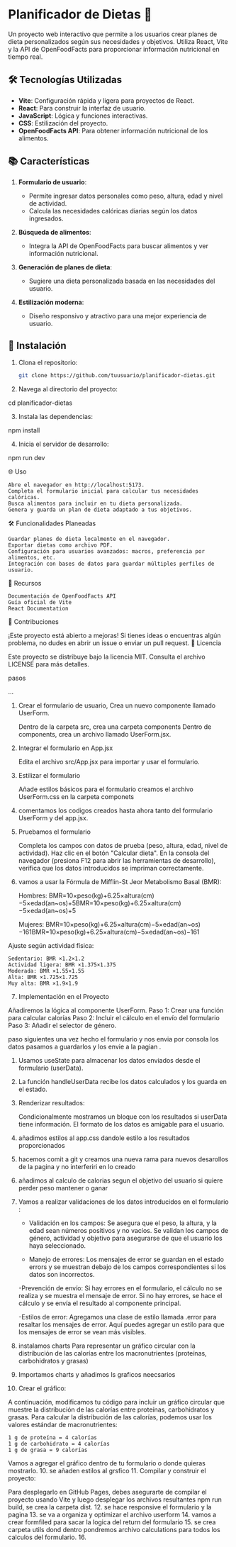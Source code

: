 # Planificador de Dietas 🥗

Un proyecto web interactivo que permite a los usuarios crear planes de dieta personalizados según sus necesidades y objetivos. Utiliza React, Vite y la API de OpenFoodFacts para proporcionar información nutricional en tiempo real.

## 🛠️ Tecnologías Utilizadas

- **Vite**: Configuración rápida y ligera para proyectos de React.
- **React**: Para construir la interfaz de usuario.
- **JavaScript**: Lógica y funciones interactivas.
- **CSS**: Estilización del proyecto.
- **OpenFoodFacts API**: Para obtener información nutricional de los alimentos.

## 📚 Características

1. **Formulario de usuario**:
   - Permite ingresar datos personales como peso, altura, edad y nivel de actividad.
   - Calcula las necesidades calóricas diarias según los datos ingresados.

2. **Búsqueda de alimentos**:
   - Integra la API de OpenFoodFacts para buscar alimentos y ver información nutricional.

3. **Generación de planes de dieta**:
   - Sugiere una dieta personalizada basada en las necesidades del usuario.

4. **Estilización moderna**:
   - Diseño responsivo y atractivo para una mejor experiencia de usuario.

## 🚀 Instalación

1. Clona el repositorio:
   ```bash
   git clone https://github.com/tuusuario/planificador-dietas.git

2. Navega al directorio del proyecto:

cd planificador-dietas

3. Instala las dependencias:

npm install

4. Inicia el servidor de desarrollo:

npm run dev

🌐 Uso

    Abre el navegador en http://localhost:5173.
    Completa el formulario inicial para calcular tus necesidades calóricas.
    Busca alimentos para incluir en tu dieta personalizada.
    Genera y guarda un plan de dieta adaptado a tus objetivos.

🛠️ Funcionalidades Planeadas

    Guardar planes de dieta localmente en el navegador.
    Exportar dietas como archivo PDF.
    Configuración para usuarios avanzados: macros, preferencia por alimentos, etc.
    Integración con bases de datos para guardar múltiples perfiles de usuario.

📖 Recursos

    Documentación de OpenFoodFacts API
    Guía oficial de Vite
    React Documentation

📌 Contribuciones

¡Este proyecto está abierto a mejoras! Si tienes ideas o encuentras algún problema, no dudes en abrir un issue o enviar un pull request.
📜 Licencia

Este proyecto se distribuye bajo la licencia MIT. Consulta el archivo LICENSE para más detalles.


pasos 


...

1. Crear el formulario de usuario, Crea un nuevo componente llamado UserForm.

    Dentro de la carpeta src, crea una carpeta components 
    Dentro de components, crea un archivo llamado UserForm.jsx.

2. Integrar el formulario en App.jsx

    Edita el archivo src/App.jsx para importar y usar el formulario.

3. Estilizar el formulario

    Añade estilos básicos para el formulario creamos el archivo UserForm.css en la carpeta componets

4. comentamos los codigos creados hasta ahora tanto del formulario UserForm y del app.jsx.

5. Pruebamos el formulario

    Completa los campos con datos de prueba (peso, altura, edad, nivel de actividad).
    Haz clic en el botón "Calcular dieta".
    En la consola del navegador (presiona F12 para abrir las herramientas de desarrollo), verifica que los datos introducidos se impriman correctamente.

6. vamos a usar la Fórmula de Mifflin-St Jeor
Metabolismo Basal (BMR):

    Hombres:
    BMR=10×peso(kg)+6.25×altura(cm)−5×edad(an~os)+5BMR=10×peso(kg)+6.25×altura(cm)−5×edad(an~os)+5

    Mujeres:
    BMR=10×peso(kg)+6.25×altura(cm)−5×edad(an~os)−161BMR=10×peso(kg)+6.25×altura(cm)−5×edad(an~os)−161

Ajuste según actividad física:

    Sedentario: BMR ×1.2×1.2
    Actividad ligera: BMR ×1.375×1.375
    Moderada: BMR ×1.55×1.55
    Alta: BMR ×1.725×1.725
    Muy alta: BMR ×1.9×1.9

7. Implementación en el Proyecto

Añadiremos la lógica al componente UserForm.
Paso 1: Crear una función para calcular calorías
Paso 2: Incluir el cálculo en el envío del formulario
Paso 3: Añadir el selector de género.


paso siguientes una vez hecho el formulario y nos envia por consola los datos pasamos a guardarlos y los envie a la pagian .
1. Usamos useState para almacenar los datos enviados desde el formulario (userData).
2. La función handleUserData recibe los datos calculados y los guarda en el estado.
3. Renderizar resultados:

    Condicionalmente mostramos un bloque con los resultados si userData tiene información.
    El formato de los datos es amigable para el usuario.

4. añadimos estilos al app.css dandole estilo a los resultados proporcionados
5. hacemos comit a git y creamos una nueva rama para nuevos desarollos de la pagina y no interferiri en lo creado
6. añadimos al calculo de calorias segun el objetivo del usuario si quiere perder peso mantener o ganar
7. Vamos a realizar validaciones de los datos introducidos en el formulario :
   - Validación en los campos:
        Se asegura que el peso, la altura, y la edad sean números positivos y no vacíos.
        Se validan los campos de género, actividad y objetivo para asegurarse de que el usuario los haya seleccionado.

    - Manejo de errores:
        Los mensajes de error se guardan en el estado errors y se muestran debajo de los campos correspondientes si los datos son incorrectos.

    -Prevención de envío:
        Si hay errores en el formulario, el cálculo no se realiza y se muestra el mensaje de error. Si no hay errores, se hace el cálculo y se envía el resultado al componente principal.

    -Estilos de error:
        Agregamos una clase de estilo llamada .error para resaltar los mensajes de error. Aquí puedes agregar un estilo para que los mensajes de error se vean más visibles.
8. instalamos charts Para representar un gráfico circular con la distribución de las calorías entre los macronutrientes (proteínas, carbohidratos y grasas)
9. Importamos charts y añadimos ls graficos neecsarios 
10. Crear el gráfico:

A continuación, modificamos tu código para incluir un gráfico circular que muestre la distribución de las calorías entre proteínas, carbohidratos y grasas. Para calcular la distribución de las calorías, podemos usar los valores estándar de macronutrientes:

    1 g de proteína = 4 calorías
    1 g de carbohidrato = 4 calorías
    1 g de grasa = 9 calorías

Vamos a agregar el gráfico dentro de tu formulario o donde quieras mostrarlo.
10. se añaden estilos al grsfico 
11. Compilar y construir el proyecto:

Para desplegarlo en GitHub Pages, debes asegurarte de compilar el proyecto usando Vite y luego desplegar los archivos resultantes npm run build, se crea la carpeta dist.
12. se hace responsive el formulario y la pagina
13. se va a organiza y optimizar el archivo userform
14. vamos a crear formfiled para sacar la logica del return del formulario 
15. se crea carpeta utils dond dentro pondremos archivo calculations para todos los calculos del formulario.
16. 
